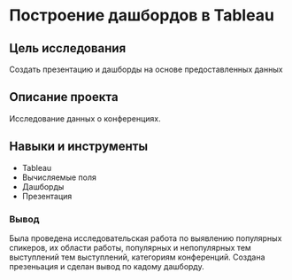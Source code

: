 # Построение дашбордов в Tableau

## Цель исследования

Создать презентацию и дашборды на основе предоставленных данных

## Описание проекта

Исследование данных о конференциях.

## Навыки и инструменты
- Tableau
- Вычисляемые поля 
- Дашборды
- Презентация

### Вывод
Была проведена исследовательская работа по выявлению популярных спикеров, их области работы, популярных и непопулярных тем выступлений тем выступлений, категориям конференций. Создана презеньация и сделан вывод по кадому дашборду.
